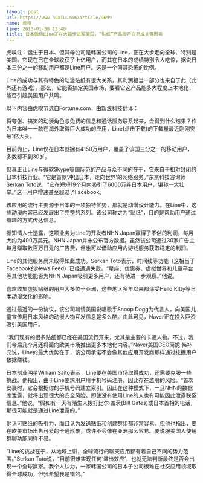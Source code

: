 ```yaml
---
layout: post
url: https://www.huxiu.com/article/9699
name: 虎嗅
time: 2013-01-30 13:40
title: 日本微信Line正在大踏步进军美国，“贴纸”产品能否立足成关键因素
---
```

虎嗅注：诞生于日本、但其母公司是韩国公司的Line，正在大步走向全球、特别是美国。它现在已在全球收获了上亿用户，而其在日本的成绩特别令人吃惊，据说日本三分之一的移动用户都是Line用户。这是一个何其恐怖的比例。

Line的成功与其有特色的动漫贴纸有很大关系，其利润相当一部分也来自于此（此外还有游戏）。那么，它能否搞定美国市场，要看它这产品能多大程度上本地化，能否引起美国用户共鸣。

以下内容由虎嗅节选自Fortune.com，由新浪科技翻译：

将夸张、搞笑的动漫角色与免费的信息和通话服务联系起来，会得到什么结果？作为日本唯一一款在海外取得巨大成功的应用，Line(点击下载)的下载量最近刚刚突破1亿大关。

目前为止，Line仅在日本就拥有4150万用户，覆盖了该国三分之一的移动用户，多数都不到30岁。

但真正让Line与微软Skype等国际范的产品与众不同的在于，它来自于相对封闭的日本科技行业。“它是首款‘冲出日本，走向世界’的网络服务。”东京科技咨询师Serkan Toto说，“它在短短19个月内吸引了6000万非日本用户，堪称一大壮举。”这一用户增速甚至超过了Facebook。

该应用的流行主要源于日本的一项独特优势，那就是动漫设计能力。在Line中，这些动漫内容已经发展出了完整的系列。该公司称之为“贴纸”，目的是帮助用户通过有趣的方式传达信息。

据知情人士透露，这项业务为Line的开发者NHN Japan赢得了不俗的利润，每月大约为400万美元。NHN Japan并未公布官方数据。虽然该公司通过30家广告主每月赚取数百万日元的广告费，但也可以借助应用内游戏服务获取稳定的利润。

Line的其他服务尚未取得如此成功。Serkan Toto表示，时间线等功能（这相当于Facebook的News Feed）已经遭遇失败。“星座、优惠券、虚拟世界和儿童平台等其他功能能否为NHN Japan吸引更多用户，还有待进一步观察。”他说。

喜欢收集虚拟贴纸的用户大多位于亚洲，这些地区多年以来都深受Hello Kitty等日本动漫文化的影响。

通过最近的一份协议，该公司聘请美国说唱歌手Snoop Dogg为代言人，向美国儿童宣传用日本风格的动漫人物互发信息是多么酷。由此可见，Naver正在投入巨资吸引美国用户。

“我们现有的很多贴纸都已经在美国流行开来，尤其是主要的卡通人物。不过，我们今后几个月还将面向欧美市场推出更多本地化内容。”Naver美国CEO简妮·韩补充说，Line的最大优势在于，该公司承诺不会像其他应用开发商那样通过挖掘用户数据赚钱。

日本创业明星William Saito表示，Line要在美国市场取得成功，还需要克服一些挑战。他指出，由于Line要求用户用手机号码注册，因此存在滥用的风险。“首次安装时，它会根据你的手机号码建立索引。因此在这种模式下，一旦NHN的数据库泄露，就将出现很大的安全风险。即使没有使用Line的人也有可能因此泄露联系信息。”他说，“假如有一天有陌生人拨打比尔·盖茨(Bill Gates)或日本首相的电话，那很可能就是通过Line泄露的。”

他认可贴纸的吸引力，而且认为发送贴纸和创建群组都非常容易。但他也指出，要在欧美市场出售可爱的卡通形象，或许不会像在亚洲那么容易。要说服美国人使用群聊功能同样不易。

“Line的挑战在于，从地域上讲，全球流行的聊天应用都有着自己不同的势力范围。”Serkan Toto说，“目前很难实现任何‘溢出效应’，也就无法判断最终是否会出现一个全球赢家。我个人认为，一家韩国公司的日本子公司很难在社交应用领域取得全球成功，但我希望我是错的。”

